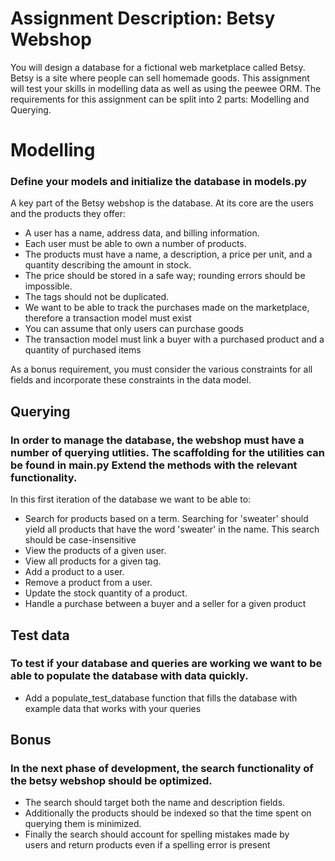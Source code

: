 # Assignment Description: Betsy Webshop
You will design a database for a fictional web marketplace called Betsy. Betsy is a site where people can sell homemade goods. This assignment will test your skills in modelling data as well as using the peewee ORM. The requirements for this assignment can be split into 2 parts: Modelling and Querying.

# Modelling

### Define your models and initialize the database in models.py 
A key part of the Betsy webshop is the database. At its core are the users and the products they offer:


* A user has a name, address data, and billing information.
* Each user must be able to own a number of products.
* The products must have a name, a description, 
  a price per unit, and a quantity describing the amount in stock.
* The price should be stored in a safe way; rounding errors should be 
  impossible.
* The tags should not be duplicated.
* We want to be able to track the purchases made on the marketplace, 
  therefore a transaction model must exist
* You can assume that only users can purchase goods
* The transaction model must link a buyer with a purchased product and 
  a quantity of purchased items

As a bonus requirement, you must consider the various constraints for all fields and incorporate these constraints in the data model. 

## Querying

### In order to manage the database, the webshop must have a number of querying utlities. The scaffolding for the utilities can be found in main.py Extend the methods with the relevant functionality.

In this first iteration of the database we want to be able to:

* Search for products based on a term. Searching for 'sweater' should 
  yield all products that have the word 'sweater' in the name. This search should be case-insensitive
* View the products of a given user.
* View all products for a given tag.
* Add a product to a user.
* Remove a product from a user.
* Update the stock quantity of a product.
* Handle a purchase between a buyer and a seller for a given product

## Test data

### To test if your database and queries are working we want to be able to populate the database with data quickly. 

* Add a populate_test_database function that fills the database with 
  example data that works with your queries 

## Bonus

### In the next phase of development, the search functionality of the betsy webshop should be optimized. 


* The search should target both the name and description fields.
* Additionally the products should be indexed so that the time spent on
  querying them is minimized.
* Finally the search should account for spelling mistakes made by   
  users and return products even if a spelling error is present


